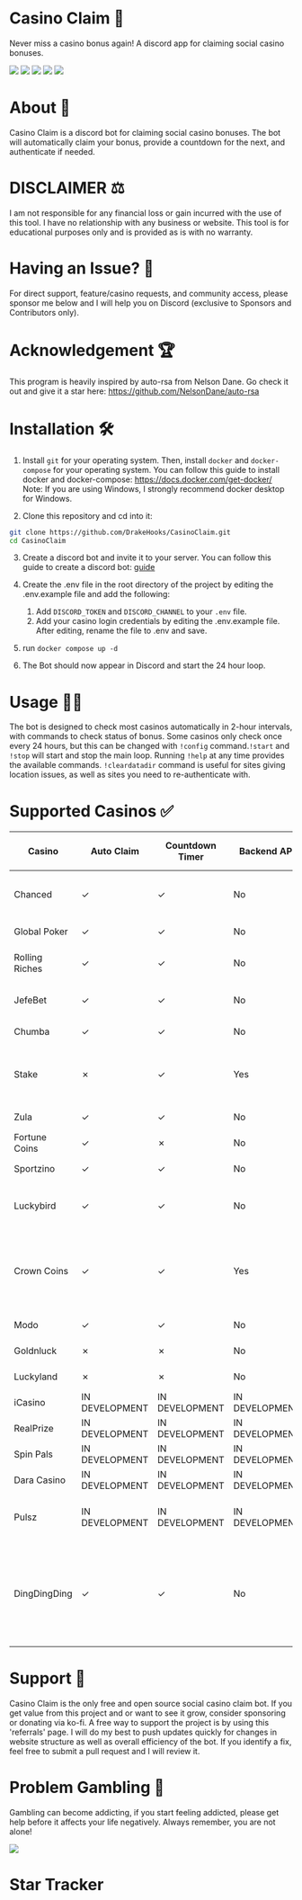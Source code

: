 # Casino Claim 🎰
Never miss a casino bonus again! A discord app for claiming social casino bonuses.

<p>
<img src="https://img.shields.io/badge/python-3670A0?style=for-the-badge&logo=python&logoColor=ffdd54"/>
<img src="https://img.shields.io/badge/-selenium-%43B02A?style=for-the-badge&logo=selenium&logoColor=white"/>
<img src="https://img.shields.io/badge/-requests-%232c2f33?style=for-the-badge&logo=&logoColor=white"/>
<img src="https://img.shields.io/badge/-discord.py-%232c2f33?style=for-the-badge&logo=discord&logoColor=white"/>
<img src="https://img.shields.io/badge/-docker-%232c2f33?style=for-the-badge&logo=docker&logoColor=white"/>

</p>

# About 🧾
Casino Claim is a discord bot for claiming social casino bonuses. The bot will automatically claim your bonus, provide a countdown for the next, and authenticate if needed.

# DISCLAIMER ⚖️
I am not responsible for any financial loss or gain incurred with the use of this tool. I have no relationship with any business or website. This tool is for educational purposes only and is provided as is with no warranty.

# Having an Issue? 🤔
For direct support, feature/casino requests, and community access, please sponsor me below and I will help you on Discord (exclusive to Sponsors and Contributors only).

# Acknowledgement 🏆
This program is heavily inspired by auto-rsa from Nelson Dane. Go check it out and give it a star here: https://github.com/NelsonDane/auto-rsa

# Installation 🛠️
1. Install `git` for your operating system. Then, install `docker` and `docker-compose` for your operating system. You can follow this guide to install docker and docker-compose: https://docs.docker.com/get-docker/ Note: If you are using Windows, I strongly recommend docker desktop for Windows.

2. Clone this repository and cd into it:
```bash
git clone https://github.com/DrakeHooks/CasinoClaim.git
cd CasinoClaim
```
3. Create a discord bot and invite it to your server. You can follow this guide to create a discord bot: [guide](discordBot.md)

4. Create the .env file in the root directory of the project by editing the .env.example file and add the following:
    1. Add `DISCORD_TOKEN` and `DISCORD_CHANNEL` to your `.env` file.
    2. Add your casino login credentials by editing the .env.example file. After editing, rename the file to .env and save. 
5. run `docker compose up -d`
6. The Bot should now appear in Discord and start the 24 hour loop.


# Usage 🎰🤖
The bot is designed to check most casinos automatically in 2-hour intervals, with commands to check status of bonus. Some casinos only check once every 24 hours, but this can be changed with `!config` command.`!start` and `!stop` will start and stop the main loop. Running `!help` at any time provides the available commands. `!cleardatadir` command is useful for sites giving location issues, as well as sites you need to re-authenticate with.
 


# Supported Casinos ✅
| Casino         | Auto Claim | Countdown Timer | Backend API | Notes            | Trusted? (payment proof) |
|----------------|------------|-----------------|-----------------------------|------------------|---------|
| Chanced        | ✓          | ✓               | No                          | Varies between $0.30-$1.00 bonus/day    | Yes     |
| Global Poker   | ✓          | ✓               | No                          | $0.00-$4.00 bonus/day | Yes     |
| Rolling Riches | ✓          | ✓               | No                          | $0.20 bonus every 6 hours | Yes     |
| JefeBet        | ✓          | ✓               | No                          | $0.20 bonus every 6 hours | No 🤢 |
| Chumba         | ✓          | ✓               | No                          | $1.00 bonus/day     | Yes     |
| Stake          | ✗          | ✓               | Yes                         | $1.00 bonus/day -  Auto Claim in development | Yes     |
| Zula           | ✓          | ✓               | No                          | $1.00 bonus/day     | Yes     |
| Fortune Coins  | ✓          | ✗               | No                          | $0.50-$1.20 bonus/day | Yes     |
| Sportzino      | ✓          | ✓               | No                          | $0.50-$1.00 bonus/day     | Yes     |
| Luckybird      | ✓          | ✓               | No                          | $0.25 bonus/day -  Increases with VIP | Yes     |
| Crown Coins    | ✓          | ✓               | Yes                         | Varies between $0.00-$2.00 bonus/day - Social Auth support in development | Yes     |
| Modo           | ✓          | ✓               | No                          | $0.30-$1.00 bonus/day | Yes     |
| Goldnluck      | ✗          | ✗               | No                          | $2.00 bonus/day     | No 🤢     |
| Luckyland      | ✗          | ✗               | No                          | $0.30-$1.00  bonus/day | Yes     |
| iCasino        | IN DEVELOPMENT         | IN DEVELOPMENT               | IN DEVELOPMENT                          | $1.70 bonus/day | Yes     |
| RealPrize      | IN DEVELOPMENT          | IN DEVELOPMENT               | IN DEVELOPMENT                          | $1.20 bonus/day | Yes     |
| Spin Pals      | IN DEVELOPMENT          | IN DEVELOPMENT               | IN DEVELOPMENT                          | $1.00  bonus/day | Yes     |
| Dara Casino    | IN DEVELOPMENT  | IN DEVELOPMENT               | IN DEVELOPMENT                          | $1.00  bonus/day | Yes     |
| Pulsz          | IN DEVELOPMENT | IN DEVELOPMENT | IN DEVELOPMENT            | Varies between $0.20-$3 bonus/day | Yes      |
| DingDingDing   | ✓          | ✓               | No                          | No SC granted anymore from bonus | Exit scammed as of 4/2/25 - Do not put your money into DDD. No 💩 |

# Support 🔮 
Casino Claim is the only free and open source social casino claim bot. If you get value from this project and or want to see it grow, consider sponsoring or donating via ko-fi. A free way to support the project is by using this 'referrals' page.  I will do my best to push updates quickly for changes in website structure as well as overall efficiency of the bot. If you identify a fix, feel free to submit a pull request and I will review it.


# Problem Gambling 🎲
Gambling can become addicting, if you start feeling addicted, please get help before it affects your life negatively. Always remember, you are not alone!

<a href="https://www.ncpgambling.org/help-treatment/"><img src="https://www.ncpgambling.org/wp-content/themes/magneti/assets/build/images/800gamb-logo-header.svg"/></a>

# Star Tracker